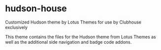 # hudson-house
Customized Hudson theme by Lotus Themes for use by Clubhouse exclusively

This theme contains the files for the Hudson theme from Lotus Themes as well as the additional side navigation and badge code addons. 
